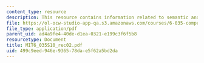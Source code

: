 ```yaml
---
content_type: resource
description: This resource contains information related to semantic analysis.
file: https://ol-ocw-studio-app-qa.s3.amazonaws.com/courses/6-035-computer-language-engineering-spring-2010/499c9eed946e936578dae5f62a5bd2da_MIT6_035S10_rec02.pdf
file_type: application/pdf
parent_uid: ad4a9fe4-40de-d1ea-0321-e199c3f6f5b8
resourcetype: Document
title: MIT6_035S10_rec02.pdf
uid: 499c9eed-946e-9365-78da-e5f62a5bd2da
---
```


